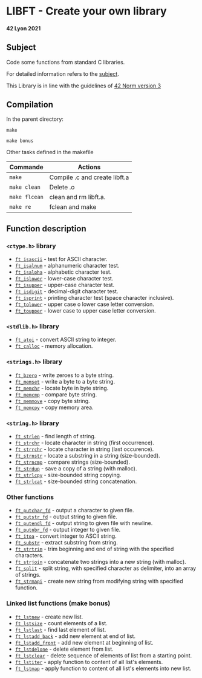 # LIBFT - Create your own library
#### 42 Lyon 2021

## Subject

Code some functions from standard C libraries.

For detailed information refers to the [subject](./libft.en.subject.pdf).

This Library is in line with the guidelines of [42 Norm version 3](./.en.norm.pdf)

## Compilation

In the parent directory:

```shell
make
```
```shell
make bonus
```

Other tasks defined in the makefile

| Commande       	|  Actions 							|
|----------------	|----------							|
| `make`      	 	| Compile .c and create libft.a  	|
| `make clean`    	| Delete .o							|
| `make flcean`  	| clean and rm libft.a.  			|
| `make re`     	| fclean and make		 			|

## Function description

### `<ctype.h>` library

* [`ft_isascii`](ft_isascii.c)	- test for ASCII character.
* [`ft_isalnum`](ft_isalnum.c)	- alphanumeric character test.
* [`ft_isalpha`](ft_isalpha.c)	- alphabetic character test.
* [`ft_islower`](ft_islower.c)	- lower-case character test.
* [`ft_isupper`](ft_isupper.c)	- upper-case character test.
* [`ft_isdigit`](ft_isdigit.c)	- decimal-digit character test.
* [`ft_isprint`](ft_isprint.c)	- printing character test (space character inclusive).
* [`ft_tolower`](ft_tolower.c)	- upper case o lower case letter conversion.
* [`ft_toupper`](ft_toupper.c)	- lower case to upper case letter conversion.

### `<stdlib.h>` library

* [`ft_atoi`](ft_atoi.c)		- convert ASCII string to integer.
* [`ft_calloc`](ft_calloc.c)	- memory allocation.

### `<strings.h>` library

* [`ft_bzero`](ft_bzero.c)		- write zeroes to a byte string.
* [`ft_memset`](ft_memset.c)	- write a byte to a byte string.
* [`ft_memchr`](ft_memchr.c)	- locate byte in byte string.
* [`ft_memcmp`](ft_memcmp.c)	- compare byte string.
* [`ft_memmove`](ft_memmove.c)	- copy byte string.
* [`ft_memcpy`](ft_memcpy.c)	- copy memory area.

### `<string.h>` library

* [`ft_strlen`](ft_strlen.c)	- find length of string.
* [`ft_strchr`](ft_strchr.c)	- locate character in string (first occurrence).
* [`ft_strrchr`](ft_strrchr.c)	- locate character in string (last occurence).
* [`ft_strnstr`](ft_strnstr.c)	- locate a substring in a string (size-bounded).
* [`ft_strncmp`](ft_strncmp.c)  - compare strings (size-bounded).
* [`ft_strdup`](ft_strdup.c)	- save a copy of a string (with malloc).
* [`ft_strlcpy`](ft_strlcpy.c)	- size-bounded string copying.
* [`ft_strlcat`](ft_strlcat.c)	- size-bounded string concatenation.

### Other functions

* [`ft_putchar_fd`](ft_putchar_fd.c)	- output a character to given file.
* [`ft_putstr_fd`](ft_putstr_fd.c)		- output string to given file.
* [`ft_putendl_fd`](ft_putendl_fd.c)	- output string to given file with newline.
* [`ft_putnbr_fd`](ft_putnbr_fd.c)		- output integer to given file.
* [`ft_itoa`](ft_itoa.c)				- convert integer to ASCII string.
* [`ft_substr`](ft_substr.c)			- extract substring from string.
* [`ft_strtrim`](ft_strtrim.c)			- trim beginning and end of string with the specified characters.
* [`ft_strjoin`](ft_strjoin.c)			- concatenate two strings into a new string (with malloc).
* [`ft_split`](ft_split.c)				- split string, with specified character as delimiter, into an array of strings.
* [`ft_strmapi`](ft_strmapi.c)			- create new string from modifying string with specified function.

### Linked list functions (make bonus)

* [`ft_lstnew`](ft_lstnew.c)				- create new list.
* [`ft_lstsize`](ft_lstsize.c)				- count elements of a list.
* [`ft_lstlast`](ft_lstlast.c)				- find last element of list.
* [`ft_lstadd_back`](ft_lstadd_back.c)		- add new element at end of list.
* [`ft_lstadd_front`](ft_lstadd_front.c)	- add new element at beginning of list.
* [`ft_lstdelone`](ft_lstdelone.c)			- delete element from list.
* [`ft_lstclear`](ft_lstclear.c)			- delete sequence of elements of list from a starting point.
* [`ft_lstiter`](ft_lstiter.c)			- apply function to content of all list's elements.
* [`ft_lstmap`](ft_lstmap.c)				- apply function to content of all list's elements into new list.